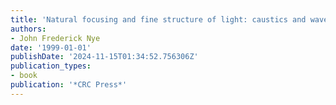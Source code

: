 ```yaml
---
title: 'Natural focusing and fine structure of light: caustics and wave dislocations'
authors:
- John Frederick Nye
date: '1999-01-01'
publishDate: '2024-11-15T01:34:52.756306Z'
publication_types:
- book
publication: '*CRC Press*'
---
```

